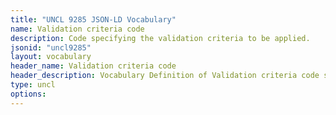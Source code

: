 ```yaml
---
title: "UNCL 9285 JSON-LD Vocabulary"
name: Validation criteria code
description: Code specifying the validation criteria to be applied.
jsonid: "uncl9285"
layout: vocabulary
header_name: Validation criteria code
header_description: Vocabulary Definition of Validation criteria code semantics in HTML format. JSON-LD format is available at [uncl9285.jsonld](/vocabulary/uncl9285.jsonld)
type: uncl
options:
---
```

